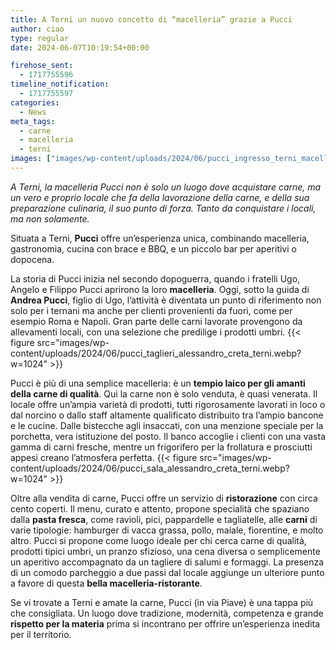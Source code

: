 ```yaml
---
title: A Terni un nuovo concetto di “macelleria” grazie a Pucci
author: ciao
type: regular
date: 2024-06-07T10:19:54+00:00

firehose_sent:
  - 1717755596
timeline_notification:
  - 1717755597
categories:
  - News
meta_tags:
  - carne
  - macelleria
  - terni
images: ["images/wp-content/uploads/2024/06/pucci_ingresso_terni_macelleria_alessandro_creta.webp"]
---
```

_A Terni, la macelleria Pucci non è solo un luogo dove acquistare carne, ma un vero e proprio locale che fa della lavorazione della carne, e della sua preparazione culinaria, il suo punto di forza. Tanto da conquistare i locali, ma non solamente._ 

Situata a Terni, **Pucci** offre un&#8217;esperienza unica, combinando macelleria, gastronomia, cucina con brace e BBQ, e un piccolo bar per aperitivi o dopocena. 

La storia di Pucci inizia nel secondo dopoguerra, quando i fratelli Ugo, Angelo e Filippo Pucci aprirono la loro **macelleria**. Oggi, sotto la guida di **Andrea Pucci**, figlio di Ugo, l’attività è diventata un punto di riferimento non solo per i ternani ma anche per clienti provenienti da fuori, come per esempio Roma e Napoli. Gran parte delle carni lavorate provengono da allevamenti locali, con una selezione che predilige i prodotti umbri.
{{< figure src="images/wp-content/uploads/2024/06/pucci_taglieri_alessandro_creta_terni.webp?w=1024" >}}
 

Pucci è più di una semplice macelleria: è un **tempio laico per gli amanti della carne di qualità**. Qui la carne non è solo venduta, è quasi venerata. Il locale offre un’ampia varietà di prodotti, tutti rigorosamente lavorati in loco o dal norcino o dallo staff altamente qualificato distribuito tra l&#8217;ampio bancone e le cucine. Dalle bistecche agli insaccati, con una menzione speciale per la porchetta, vera istituzione del posto. Il banco accoglie i clienti con una vasta gamma di carni fresche, mentre un frigorifero per la frollatura e prosciutti appesi creano l’atmosfera perfetta.
{{< figure src="images/wp-content/uploads/2024/06/pucci_sala_alessandro_creta_terni.webp?w=1024" >}}
 

Oltre alla vendita di carne, Pucci offre un servizio di **ristorazione** con circa cento coperti. Il menu, curato e attento, propone specialità che spaziano dalla **pasta fresca**, come ravioli, pici, pappardelle e tagliatelle, alle **carni** di varie tipologie: hamburger di vacca grassa, pollo, maiale, fiorentine, e molto altro. Pucci si propone come luogo ideale per chi cerca carne di qualità, prodotti tipici umbri, un pranzo sfizioso, una cena diversa o semplicemente un aperitivo accompagnato da un tagliere di salumi e formaggi. La presenza di un comodo parcheggio a due passi dal locale aggiunge un ulteriore punto a favore di questa **bella macelleria-ristorante**.

Se vi trovate a Terni e amate la carne, Pucci (in via Piave) è una tappa più che consigliata. Un luogo dove tradizione, modernità, competenza e grande **rispetto per la materia** prima si incontrano per offrire un&#8217;esperienza inedita per il territorio.